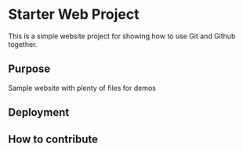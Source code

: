# Starter Web Project

This is a simple website project for showing how to use Git and Github together.

## Purpose

Sample website with plenty of files for demos

## Deployment

## How to contribute